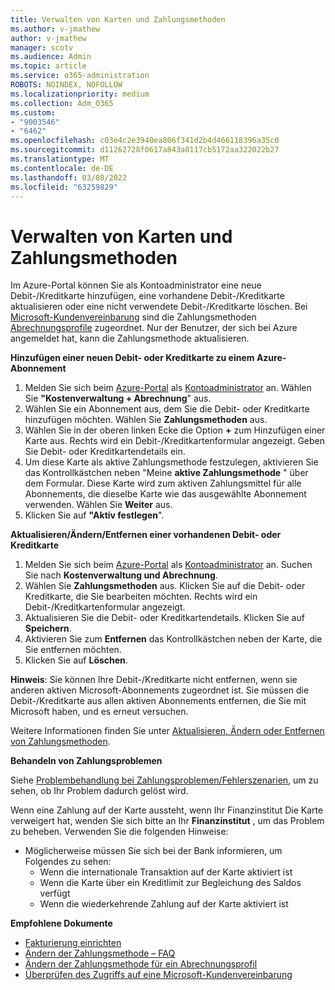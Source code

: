 ```yaml
---
title: Verwalten von Karten und Zahlungsmethoden
ms.author: v-jmathew
author: v-jmathew
manager: scotv
ms.audience: Admin
ms.topic: article
ms.service: o365-administration
ROBOTS: NOINDEX, NOFOLLOW
ms.localizationpriority: medium
ms.collection: Adm_O365
ms.custom:
- "9003546"
- "6462"
ms.openlocfilehash: c03e4c2e3940ea806f341d2b4d466118396a35c0
ms.sourcegitcommit: d11262728f0617a843a0117cb5172aa322022b27
ms.translationtype: MT
ms.contentlocale: de-DE
ms.lasthandoff: 03/08/2022
ms.locfileid: "63259829"
---
```

# <a name="manage-card-and-payment-method"></a>Verwalten von Karten und Zahlungsmethoden

Im Azure-Portal können Sie als Kontoadministrator eine neue Debit-/Kreditkarte hinzufügen, eine vorhandene Debit-/Kreditkarte aktualisieren oder eine nicht verwendete Debit-/Kreditkarte löschen. Bei [Microsoft-Kundenvereinbarung](https://docs.microsoft.com/azure/billing/billing-how-to-change-credit-card?WT.mc_id=Portal-Microsoft_Azure_Support#check-access-to-a-microsoft-customer-agreement) sind die Zahlungsmethoden [Abrechnungsprofile](https://docs.microsoft.com/azure/billing/billing-how-to-change-credit-card?WT.mc_id=Portal-Microsoft_Azure_Support#change-payment-method-for-a-billing-profile) zugeordnet. Nur der Benutzer, der sich bei Azure angemeldet hat, kann die Zahlungsmethode aktualisieren.

**Hinzufügen einer neuen Debit- oder Kreditkarte zu einem Azure-Abonnement**

1. Melden Sie sich beim [Azure-Portal](https://ms.portal.azure.com/) als [Kontoadministrator](https://docs.microsoft.com/azure/cost-management-billing/manage/billing-subscription-transfer?WT.mc_id=Portal-Microsoft_Azure_Support#whoisaa) an. Wählen Sie **"Kostenverwaltung + Abrechnung**" aus.
2. Wählen Sie ein Abonnement aus, dem Sie die Debit- oder Kreditkarte hinzufügen möchten. Wählen Sie **Zahlungsmethoden** aus.
3. Wählen Sie in der oberen linken Ecke die Option **+** zum Hinzufügen einer Karte aus. Rechts wird ein Debit-/Kreditkartenformular angezeigt. Geben Sie Debit- oder Kreditkartendetails ein.
4. Um diese Karte als aktive Zahlungsmethode festzulegen, aktivieren Sie das Kontrollkästchen neben "Meine **aktive Zahlungsmethode** " über dem Formular. Diese Karte wird zum aktiven Zahlungsmittel für alle Abonnements, die dieselbe Karte wie das ausgewählte Abonnement verwenden. Wählen Sie **Weiter** aus.
5. Klicken Sie auf **"Aktiv festlegen**". 
 
**Aktualisieren/Ändern/Entfernen einer vorhandenen Debit- oder Kreditkarte**

1.  Melden Sie sich beim [Azure-Portal](https://portal.azure.com/) als [Kontoadministrator](https://docs.microsoft.com/azure/billing/billing-subscription-transfer?WT.mc_id=Portal-Microsoft_Azure_Support#whoisaa) an. Suchen Sie nach **Kostenverwaltung und Abrechnung**.
2.  Wählen Sie **Zahlungsmethoden** aus. Klicken Sie auf die Debit- oder Kreditkarte, die Sie bearbeiten möchten. Rechts wird ein Debit-/Kreditkartenformular angezeigt.
3.  Aktualisieren Sie die Debit- oder Kreditkartendetails. Klicken Sie auf **Speichern**.
4.  Aktivieren Sie zum **Entfernen** das Kontrollkästchen neben der Karte, die Sie entfernen möchten.
5.  Klicken Sie auf **Löschen**.

**Hinweis**: Sie können Ihre Debit-/Kreditkarte nicht entfernen, wenn sie anderen aktiven Microsoft-Abonnements zugeordnet ist. Sie müssen die Debit-/Kreditkarte aus allen aktiven Abonnements entfernen, die Sie mit Microsoft haben, und es erneut versuchen.

Weitere Informationen finden Sie unter [Aktualisieren, Ändern oder Entfernen von Zahlungsmethoden](https://docs.microsoft.com/azure/billing/billing-how-to-change-credit-card?WT.mc_id=Portal-Microsoft_Azure_Support).

**Behandeln von Zahlungsproblemen**

Siehe [Problembehandlung bei Zahlungsproblemen/Fehlerszenarien](https://docs.microsoft.com/azure/cost-management-billing/manage/billing-troubleshoot-azure-payment-issues), um zu sehen, ob Ihr Problem dadurch gelöst wird.

Wenn eine Zahlung auf der Karte aussteht, wenn Ihr Finanzinstitut Die Karte verweigert hat, wenden Sie sich bitte an Ihr **Finanzinstitut** , um das Problem zu beheben. Verwenden Sie die folgenden Hinweise:

- Möglicherweise müssen Sie sich bei der Bank informieren, um Folgendes zu sehen: 
    - Wenn die internationale Transaktion auf der Karte aktiviert ist
    - Wenn die Karte über ein Kreditlimit zur Begleichung des Saldos verfügt
    - Wenn die wiederkehrende Zahlung auf der Karte aktiviert ist

**Empfohlene Dokumente**

- [Fakturierung einrichten](https://docs.microsoft.com/azure/cost-management-billing/manage/pay-by-invoice)
- [Ändern der Zahlungsmethode – FAQ](https://docs.microsoft.com/azure/cost-management-billing/manage/change-credit-card?WT.mc_id=Portal-Microsoft_Azure_Support#frequently-asked-questions)
- [Ändern der Zahlungsmethode für ein Abrechnungsprofil](https://docs.microsoft.com/azure/cost-management-billing/manage/change-credit-card?WT.mc_id=Portal-Microsoft_Azure_Support#change-payment-method-for-a-billing-profile)
- [Überprüfen des Zugriffs auf eine Microsoft-Kundenvereinbarung](https://docs.microsoft.com/azure/cost-management-billing/manage/change-credit-card?WT.mc_id=Portal-Microsoft_Azure_Support#check-access-to-a-microsoft-customer-agreement)
